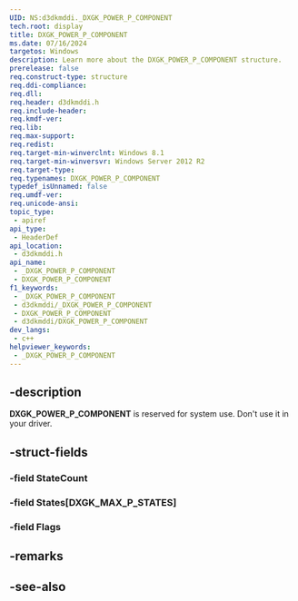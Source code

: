 ```yaml
---
UID: NS:d3dkmddi._DXGK_POWER_P_COMPONENT
tech.root: display
title: DXGK_POWER_P_COMPONENT
ms.date: 07/16/2024
targetos: Windows
description: Learn more about the DXGK_POWER_P_COMPONENT structure.
prerelease: false
req.construct-type: structure
req.ddi-compliance: 
req.dll: 
req.header: d3dkmddi.h
req.include-header: 
req.kmdf-ver: 
req.lib: 
req.max-support: 
req.redist: 
req.target-min-winverclnt: Windows 8.1
req.target-min-winversvr: Windows Server 2012 R2
req.target-type: 
req.typenames: DXGK_POWER_P_COMPONENT
typedef_isUnnamed: false
req.umdf-ver: 
req.unicode-ansi: 
topic_type:
 - apiref
api_type:
 - HeaderDef
api_location:
 - d3dkmddi.h
api_name:
 - _DXGK_POWER_P_COMPONENT
 - DXGK_POWER_P_COMPONENT
f1_keywords:
 - _DXGK_POWER_P_COMPONENT
 - d3dkmddi/_DXGK_POWER_P_COMPONENT
 - DXGK_POWER_P_COMPONENT
 - d3dkmddi/DXGK_POWER_P_COMPONENT
dev_langs:
 - c++
helpviewer_keywords:
 - _DXGK_POWER_P_COMPONENT
---
```


## -description

**DXGK_POWER_P_COMPONENT** is reserved for system use. Don't use it in your driver.

## -struct-fields

### -field StateCount

### -field States[DXGK_MAX_P_STATES]

### -field Flags

## -remarks

## -see-also
